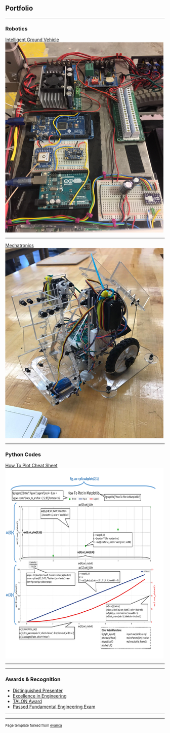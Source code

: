 ## Portfolio

---

### Robotics 

[Intelligent Ground Vehicle](/Sparky.md)
<a href="images/image.jpg"><img src="images/Sparky_Wiring.jpg" width="500" height="600" border="0"></a>
<!-- <img src="images/Sparky_Wiring.jpg?raw=true" idth="300" height="214"/> -->

---
[Mechatronics](/pdf/sample_page.md)
<a href="images/image.jpg"><img src="images/Mechatronics_Robot.jpg" width="500" height="600" border="0"></a>

---
### Python Codes
[How To Plot Cheat Sheet](/pdf/Matplotlibcheatsheet.pdf)
<a href="images/image.jpg"><img src="pdf/Matplotlibcheatsheet.pdf" width="500" height="600" border="0"></a>

---


---

### Awards & Recognition
- [Distinguished Presenter](http://example.com/)
- [Excellence in Engineering](http://example.com/)
- [TALON Award](http://example.com/)
- [Passed Fundamental Engineering Exam](http://example.com/)

---




---
<p style="font-size:11px">Page template forked from <a href="https://github.com/evanca/quick-portfolio">evanca</a></p>
<!-- Remove above link if you don't want to attibute -->

